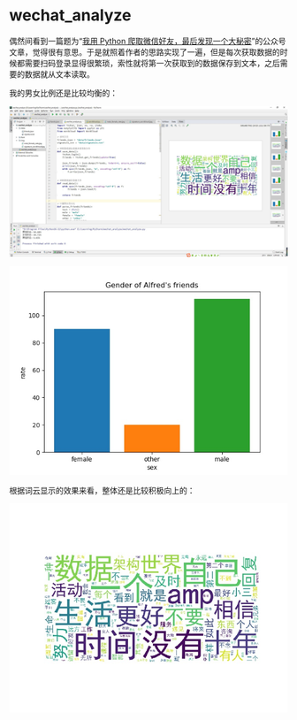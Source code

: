 # wechat_analyze

偶然间看到一篇题为“[我用 Python 爬取微信好友，最后发现一个大秘密](https://mp.weixin.qq.com/s?__biz=MzI5OTY0MTMyMg==&mid=2247488236&idx=1&sn=d63533371417c54ab23c5062a9cc3a22&chksm=ec922269dbe5ab7f41372156afc928a4ac78a7f7b1ebb9baa9d564afcbed243c053d9e6dd316&mpshare=1&scene=23&srcid=0512KEQLKRticMNgNNw0c9HJ#rd)”的公众号文章，觉得很有意思。于是就照着作者的思路实现了一遍，但是每次获取数据的时候都需要扫码登录显得很繁琐，索性就将第一次获取到的数据保存到文本，之后需要的数据就从文本读取。

我的男女比例还是比较均衡的：

![运行效果](https://github.com/wmltyq/wechat_analyze/blob/master/img/run.jpg)

![男女比例](https://github.com/wmltyq/wechat_analyze/blob/master/img/male_female_rate.jpg)

根据词云显示的效果来看，整体还是比较积极向上的：

![运行效果](https://github.com/wmltyq/wechat_analyze/blob/master/img/signature_wordcloud.jpg)